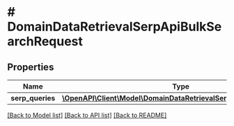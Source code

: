 # # DomainDataRetrievalSerpApiBulkSearchRequest

## Properties

Name | Type | Description | Notes
------------ | ------------- | ------------- | -------------
**serp_queries** | [**\OpenAPI\Client\Model\DomainDataRetrievalSerpApiSearchRequest[]**](DomainDataRetrievalSerpApiSearchRequest.md) |  |

[[Back to Model list]](../../README.md#models) [[Back to API list]](../../README.md#endpoints) [[Back to README]](../../README.md)
